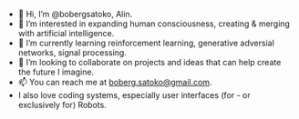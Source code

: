 - 👋 Hi, I’m @bobergsatoko, Alin.
- 👀 I’m interested in expanding human consciousness, creating & merging with artificial intelligence.
- 🌱 I’m currently learning reinforcement learning, generative adversial networks, signal processing.
- 💞️ I’m looking to collaborate on projects and ideas that can help create the future I imagine.
- 📫 You can reach me at boberg.satoko@gmail.com.
- I also love coding systems, especially user interfaces (for - or exclusively for) Robots.
